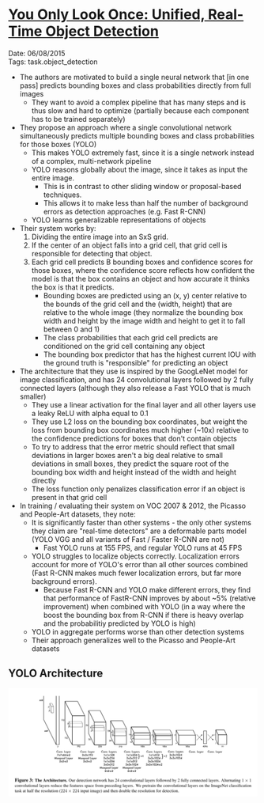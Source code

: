 # [You Only Look Once: Unified, Real-Time Object Detection](https://arxiv.org/abs/1506.02640)

Date: 06/08/2015  
Tags: task.object_detection

- The authors are motivated to build a single neural network that [in one pass] predicts bounding boxes and class probabilities directly from full images
    - They want to avoid a complex pipeline that has many steps and is thus slow and hard to optimize (partially because each component has to be trained separately)
- They propose an approach where a single convolutional network simultaneously predicts multiple bounding boxes and class probabilities for those boxes (YOLO)
    - This makes YOLO extremely fast, since it is a single network instead of a complex, multi-network pipeline
    - YOLO reasons globally about the image, since it takes as input the entire image. 
        - This is in contrast to other sliding window or proposal-based techniques.
        - This allows it to make less than half the number of background errors as detection approaches (e.g. Fast R-CNN)
    - YOLO learns generalizable representations of objects
- Their system works by: 
    1. Dividing the entire image into an SxS grid.
    2. If the center of an object falls into a grid cell, that grid cell is responsible for detecting that object.
    3. Each grid cell predicts B bounding boxes and confidence scores for those boxes, where the confidence score reflects how confident the model is that the box contains an object and how accurate it thinks the box is that it predicts.
        - Bounding boxes are predicted using an (x, y) center relative to the bounds of the grid cell and the (width, height) that are relative to the whole image (they normalize the bounding box width and height by the image width and height to get it to fall between 0 and 1)
        - The class probabilities that each grid cell predicts are conditioned on the grid cell containing any object
        - The bounding box predictor that has the highest current IOU with the ground truth is "responsible" for predicting an object
- The architecture that they use is inspired by the GoogLeNet model for image classification, and has 24 convolutional layers followed by 2 fully connected layers (although they also release a Fast YOLO that is much smaller)
    - They use a linear activation for the final layer and all other layers use a leaky ReLU with alpha equal to 0.1
    - They use L2 loss on the bounding box coordinates, but weight the loss from bounding box coordinates much higher (~10x) relative to the confidence predictions for boxes that don't contain objects
    - To try to address that the error metric should reflect that small deviations in larger boxes aren't a big deal relative to small deviations in small boxes, they predict the square root of the bounding box width and height instead of the width and height directly
    - The loss function only penalizes classification error if an object is present in that grid cell
- In training / evaluating their system on VOC 2007 & 2012, the Picasso and People-Art datasets, they note: 
    - It is significantly faster than other systems - the only other systems they claim are "real-time detectors" are a deformable parts model (YOLO VGG and all variants of Fast / Faster R-CNN are not)
        - Fast YOLO runs at 155 FPS, and regular YOLO runs at 45 FPS
    - YOLO struggles to localize objects correctly. Localization errors account for more of YOLO's error than all other sources combined (Fast R-CNN makes much fewer localization errors, but far more background errors).
        - Because Fast R-CNN and YOLO make different errors, they find that performance of FastR-CNN improves by about ~5% (relative improvement) when combined with YOLO (in a way where the boost the bounding box from R-CNN if there is heavy overlap and the probabilitiy predicted by YOLO is high)
    - YOLO in aggregate performs worse than other detection systems
    - Their approach generalizes well to the Picasso and People-Art datasets

## YOLO Architecture

![](./images/yolo.png)
